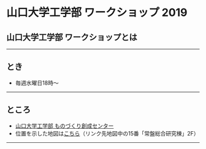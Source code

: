 # 山口大学工学部 ワークショップ 2019

## 山口大学工学部 ワークショップとは

---

## とき
- 毎週水曜日18時～

---

## ところ
- [山口大学工学部 ものづくり創成センター](http://www.mono.eng.yamaguchi-u.ac.jp/)
- 位置を示した地図は[こちら](http://www.yamaguchi-u.ac.jp/info/13/70.html)（リンク先地図中の15番「常盤総合研究棟」2F）

---
